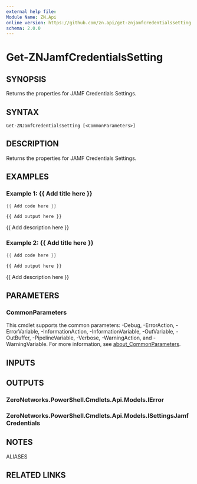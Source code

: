 ```yaml
---
external help file:
Module Name: ZN.Api
online version: https://github.com/zn.api/get-znjamfcredentialssetting
schema: 2.0.0
---
```


# Get-ZNJamfCredentialsSetting

## SYNOPSIS
Returns the properties for JAMF Credentials Settings.

## SYNTAX

```
Get-ZNJamfCredentialsSetting [<CommonParameters>]
```

## DESCRIPTION
Returns the properties for JAMF Credentials Settings.

## EXAMPLES

### Example 1: {{ Add title here }}
```powershell
{{ Add code here }}
```

```output
{{ Add output here }}
```

{{ Add description here }}

### Example 2: {{ Add title here }}
```powershell
{{ Add code here }}
```

```output
{{ Add output here }}
```

{{ Add description here }}

## PARAMETERS

### CommonParameters
This cmdlet supports the common parameters: -Debug, -ErrorAction, -ErrorVariable, -InformationAction, -InformationVariable, -OutVariable, -OutBuffer, -PipelineVariable, -Verbose, -WarningAction, and -WarningVariable. For more information, see [about_CommonParameters](http://go.microsoft.com/fwlink/?LinkID=113216).

## INPUTS

## OUTPUTS

### ZeroNetworks.PowerShell.Cmdlets.Api.Models.IError

### ZeroNetworks.PowerShell.Cmdlets.Api.Models.ISettingsJamfCredentials

## NOTES

ALIASES

## RELATED LINKS

